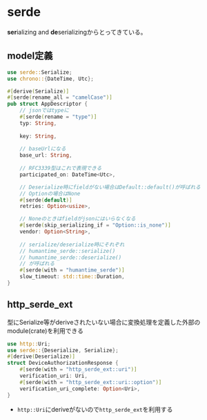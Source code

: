 # serde

**ser**ializing and **de**serializingからとってきている。


## model定義

```rust
use serde::Serialize;
use chrono::{DateTime, Utc};

#[derive(Serialize)]
#[serde(rename_all = "camelCase")]
pub struct AppDescriptor {
    // jsonではtypeに
    #[serde(rename = "type")]
    typ: String, 
    
    key: String,
    
    // baseUrlになる
    base_url: String, 
    
    // RFC3339型はこれで表現できる
    participated_on: DateTime<Utc>,

    // Deserialize時にfieldがない場合はDefault::default()が呼ばれる
    // Optionの場合はNone
    #[serde(default)]
    retries: Option<usize>,

    // Noneのときはfieldがjsonにはいらなくなる
    #[serde(skip_serializing_if = "Option::is_none")]
    vendor: Option<String>,
    
    // serialize/deserialize時にそれぞれ
    // humantime_serde::serialize()
    // humantime_serde::deserialize()
    // が呼ばれる
    #[serde(with = "humantime_serde")]
    slow_timeout: std::time::Duration,
}
```

## http_serde_ext

型にSerialize等がderiveされたいない場合に変換処理を定義した外部のmodule(crate)を利用できる

```rust
use http::Uri;
use serde::{Deserialize, Serialize};
#[derive(Deserialize)]
struct DeviceAuthorizationResponse {
    #[serde(with = "http_serde_ext::uri")]
    verification_uri: Uri,
    #[serde(with = "http_serde_ext::uri::option")]
    verification_uri_complete: Option<Uri>,
}
```

* `http::Uri`にderiveがないので`http_serde_ext`を利用する
